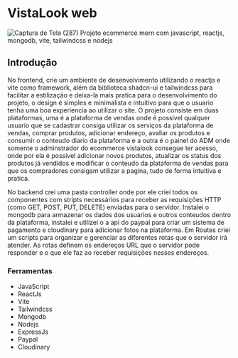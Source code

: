 # VistaLook web 
![Captura de Tela (287)](https://github.com/user-attachments/assets/d142dac2-5797-44bf-84ff-adea95137bad)
Projeto ecommerce mern com javascript, reactjs, mongodb, vite, tailwindcss e nodejs 

## Introdução 
No frontend, crie um ambiente de desenvolvimento utilizando o reactjs e vite como framework, além da biblioteca shadcn-ui e tailwindcss para facilitar a estilização e deixa-la mais pratica para o desenvolvimento do projeto, o design é simples e minimalista e intuitivo para que o usuario tenha uma boa experiencia ao utilizar o site. O projeto consiste em duas plataformas, uma é a plataforma de vendas onde é possivel qualquer usuario que se cadastrar consiga utilizar os serviços da plataforma de vendas, comprar produtos, adicionar endereço, avaliar os produtos e consumir o conteudo diario da plataforma e a outra é o painel do ADM onde somente o adminstrador do ecommerce vistalook consegue ter acesso, onde por ela é possivel adicionar novos produtos, atualizar os status dos produtos já vendidos e modificar o conteudo da plataforma de vendas para que os compradores consigam utilizar a pagina, tudo de forma intuitiva e pratica.

No backend crei uma pasta controller onde por ele criei todos os componentes com stripts necessários para receber as requisições HTTP (como GET, POST, PUT, DELETE) enviadas para o servidor. Instalei o mongodb para armazenar os dados dos usuarios e outros conteudos dentro da plataforma, instalei e utilizei o a api do paypal para criar um sistema de pagamento e cloudinary para adicionar fotos na plataforma. Em Routes criei um scripts para organizar e gerenciar as diferentes rotas que o servidor irá atender. As rotas definem os endereços URL que o servidor pode responder e o que ele faz ao receber requisições nesses endereços. 

### Ferramentas 
* JavaScript
* ReactJs
* Vite
* Tailwindcss
* Mongodb
* Nodejs
* ExpressJs
* Paypal
* Cloudinary
